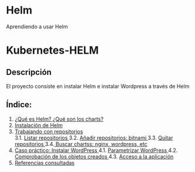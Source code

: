 # Helm
Aprendiendo a usar Helm

# Kubernetes-HELM
## Descripción
El proyecto consiste en instalar Helm e instalar Wordpress a través de Helm

## Índice:
1. [ ¿Qué es Helm? ¿Qué son los charts?](https://github.com/Moisesmart/k0s/blob/main/introduccion.md)  
2. [ Instalación de Helm ](https://github.com/Moisesmart/k0s/blob/main/k0s.md)  
3. [ Trabajando con repositorios ](https://github.com/Moisesmart/k0s/blob/main/cloud.md)  
3.1. [ Listar repositorios ](https://github.com/Moisesmart/k0s/blob/main/preparacion.md)
3.2. [ Añadir repositorios: bitnami ](https://github.com/Moisesmart/k0s/blob/main/instalacion.md)
3.3. [ Quitar repositorios ](https://github.com/Moisesmart/k0s/blob/main/instalacion.md)
3.4.[ Buscar chartss: nginx, wordpress, etc ](https://github.com/Moisesmart/k0s/blob/main/instalacion.md)
4. [ Caso práctico: Instalar WordPress ](https://github.com/Moisesmart/k0s/blob/main/instalacion.md)
4.1. [ Parametrizar WordPress ](https://github.com/Moisesmart/k0s/blob/main/instalacion.md)
4.2. [ Comprobación de los objetos creados ](https://github.com/Moisesmart/k0s/blob/main/instalacion.md)
4.3. [ Acceso a la aplicación ](https://github.com/Moisesmart/k0s/blob/main/instalacion.md)
5. [ Referencias consultadas ](https://github.com/Moisesmart/k0s/blob/main/instalacion.md)
